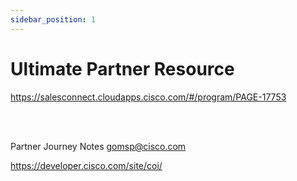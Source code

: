 ```yaml
---
sidebar_position: 1
---
```


# Ultimate Partner Resource

<a href="https://salesconnect.cloudapps.cisco.com/#/program/PAGE-17753">https://salesconnect.cloudapps.cisco.com/#/program/PAGE-17753</a>

<br />
<br />

Partner Journey Notes <a href="mailto:gomsp@cisco.com">gomsp@cisco.com</a>

<a href="https://developer.cisco.com/site/coi/">https://developer.cisco.com/site/coi/</a>
